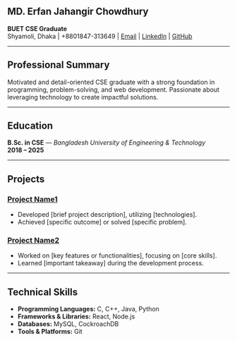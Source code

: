 ## **MD. Erfan Jahangir Chowdhury**

**BUET CSE Graduate**  
Shyamoli, Dhaka | +8801847-313649 | [Email](erfanchy4@gmail.com) | [LinkedIn](https://www.linkedin.com/in/erfan-jahangir-8488052a6/) | [GitHub](https://github.com/Erfan7135)

---

## **Professional Summary**

Motivated and detail-oriented CSE graduate with a strong foundation in programming, problem-solving, and web development. Passionate about leveraging technology to create impactful solutions.

---

## **Education**

**B.Sc. in CSE** — *Bangladesh University of Engineering & Technology*  
**2018 – 2025**  

---

## **Projects**

### **[Project Name1](https://github.com/username/project)**

- Developed [brief project description], utilizing [technologies].
- Achieved [specific outcome] or solved [specific problem].

### **[Project Name2](https://github.com/username/project)**

- Worked on [key features or functionalities], focusing on [core skills].
- Learned [important takeaway] during the development process.

---

## **Technical Skills**

- **Programming Languages:** C, C++, Java, Python
- **Frameworks & Libraries:** React, Node.js
- **Databases:** MySQL, CockroachDB
- **Tools & Platforms:** Git


